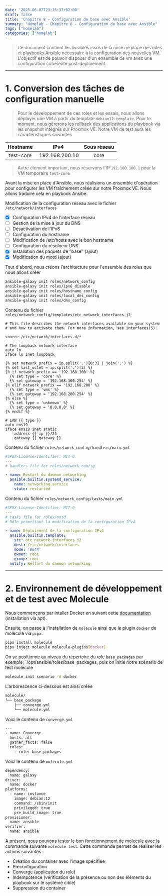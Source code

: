 ```yaml
---
date: '2025-06-07T23:15:37+02:00'
draft: false
title: 'Chapitre 8 - Configuration de base avec Ansible'
summary: "Homelab - Chapitre 8 - Configuration de base avec Ansible"
tags: ["homelab"]
categories: ["homelab"]
---
```


> Ce document contient les livrables issus de la mise ne place des roles et playbooks Ansible nécessaire à la configuration des nouvelles VM. L'objectif est de pouvoir disposer d'un ensemble de vm avec une configuration cohérente post-deploiement.

---

# 1. Conversion des tâches de configuration manuelle

> Pour le développement de ces roles et les essais, nous allons déployer une VM à partir du template `debian12-template`. Pour le moment, nous gérerons les rollback des applications du playbook via les snapshot intégrés sur Proxmox VE. Notre VM de test aura les caractéristiques suivantes

| Hostname | IPv4 | Sous réseau |
| :-: | :-: | :-: |
| test-core | 192.168.200.10 | core |

> Autre élément important, nous réservons l'IP `192.168.100.1` pour la VM temporaire `test-core`

Avant la mise en place d'Ansible, nous réalisions un ensemble d'opération pour configurer les VM fraîchement créée sur notre Proxmox VE. Nous allons traduire cela en playbook Ansibe.

Modification de la configuration réseau avec le fichier `/etc/network/interfaces`

- [x] Configuration IPv4 de l'interface réseau
- [ ] Gestion de la mise à jour du DNS
- [ ] Désactivation de l'IPv6
- [ ] Configuration du hostname
- [ ] Modification de /etc/hosts avec le bon hostname
- [ ] Configuration du résolveur DNS
- [x] Installation des paquets de "base" (ajout)
- [x] Modification du motd (ajout)

Tout d'abord, nous créons l'architecture pour l'ensemble des roles que nous allons créer

```bash
ansible-galaxy init roles/network_config
ansible-galaxy init roles/ipv6_disable
ansible-galaxy init roles/hostname_config
ansible-galaxy init roles/local_dns_config
ansible-galaxy init roles/dns_config
```

Contenu du fichier `roles/network_config/templates/etc_network_interfaces.j2`

```j2
# This file describes the network interfaces available on your system
# and how to activate them. For more information, see interfaces(5).

source /etc/network/interfaces.d/*

# The loopback network interface
auto lo
iface lo inet loopback

{% set network_prefix = ip.split('.')[0:3] | join('.') %}
{% set last_octet = ip.split('.')[3] %}
{% if network_prefix == '192.168.100' %}
  {% set type = 'core' %}
  {% set gateway = '192.168.100.254' %}
{% elif network_prefix == '192.168.200' %}
  {% set type = 'vms' %}
  {% set gateway = '192.168.200.254' %}
{% else %}
  {% set type = 'unknown' %}
  {% set gateway = '0.0.0.0' %}
{% endif %}

# LAN {{ type }}
auto ens19
iface ens19 inet static
    address {{ ip }}/24
    gateway {{ gateway }}
```

Contenu du fichier `roles/network_config/handlers/main.yml`

```yaml
#SPDX-License-Identifier: MIT-0
---
# handlers file for roles/network_config

- name: Restart du daemon networking
  ansible.builtin.systemd_service:
    name: networking.service
    state: restarted
```

Contenu du fichier `roles/network_config/tasks/main.yml`

```yaml
#SPDX-License-Identifier: MIT-0
---
# tasks file for roles/motd
# Rôle permettant la modification de la configuration IPv4

- name: Déploiement de la configuration IPv4
  ansible.builtin.template:
    src: etc_network_interfaces.j2
    dest: /etc/network/interfaces
    mode: '0644'
    owner: root
    group: root
  notify: Restart du daemon networking
```

---

# 2. Environnement de développement et de test avec Molecule

Nous commençons par intaller Docker en suivant cette [documentation](https://docs.docker.com/engine/install/debian/#install-using-the-repository) (installation via apt).

Ensuite, on passe à l'installation de `molecule` ainsi que le plugin `docker` de molecule via `pipx`

```bash
pipx install molecule
pipx inject molecule molecule-plugins[docker]
```

On se positionne au niveau du répertoire du role `base_packages` par exemple, `/opt/ansible/roles/base_packages, puis on initie notre scénario de test molecule

```bash
molecule init scenario -d docker
```

L'arborescence ci-dessous est ainsi créée

```bash
molecule/
└── base_package
    ├── converge.yml
    └── molecule.yml
```

Voici le contenu de `converge.yml`

```bash
---
- name: Converge
  hosts: all
  gather_facts: false
  roles:
    - role: base_packages
```

Voici le contenu de `molecule.yml`

```bash
dependency:
  name: galaxy
driver:
  name: docker
platforms:
  - name: instance
    image: debian:12
    command: /sbin/init
    privileged: true
    pre_build_image: true
provisioner:
  name: ansible
verifier:
  name: ansible
```

A présent, nous pouvons tester le bon fonctionnement de molecule avec la commande suivante `molecule test`. Cette commande permet de réaliser les actions suivantes :
- Création du container avec l'image spécifiée
- Préconfiguration
- Converge (application du role)
- Indempotence (vérification de la présence ou non des éléments du playbook sur le système cible)
- Suppression du container

